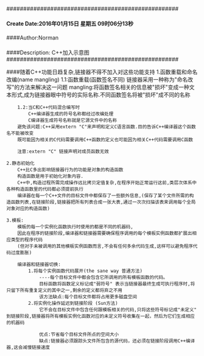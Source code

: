 ###################################################
#### Create Date:2016年01月15日 星期五 09时06分13秒
####
####Author:Norman
####
####Description: C++加入示意图
###################################################

####随着C++功能日趋复杂,链接器不得不加入对这些功能支持
    1.函数重载和命名改编(name mangling)
        1.1:函数重载(函数签名不同)
        链接器采用一种称为"命名改写"的方法来解决这一问题
        mangling:将函数签名相关的信息被"损坏"变成一种文本形式,成为链接器眼中符号的实际名称.不同函数签名将被"损坏"成不同的名称

        1.2:当C和C++代码混合编写时
            C++编译器生成的符号名称都经过改编处理
            C编译器生成符号名称就是它源文件中的名称
        避免该问题:C++采用extern "C"来声明和定义C语言函数.目的告诉C++编译器这个函数名不能被改变
        既可能因为相关的C代码需要调用C++函数的定义也可能因为相关C++代码需要调用C函数

        注意:extern "C" 链接声明对成员函数无效

	2.静态初始化
		C++比C多出影响链接器行为的功能是对象的构造函数
		构造函数是用于初始化对象内容.
		C++中,构造过程所需完成操作远比拷贝定值复杂,在程序开始正常运行这前,类层次体系中各种构造函数里的代码都必须提前执行
		编译器在每一个C++文件的目标文件中都保存了一些额外信息,(保存了某个文件所需的构造函数列表,在链接阶段,链接器把所有列表合成一张大表,通过一次次扫描该表来调用每个全局对象对应的构造函数)
		
	3.模板:
		模板的每一个实例化函数执行时使用的都是不同的机器码,
		因此在程序的链接阶段,编译器和链接器需要确保程序调用的每个模板实例函数都扩展出相应类型的程序代码
		(但对于未被调用的其他模板实例函数而言,不会有任何多余代码生成,这样可以避免程序代码过度膨胀)
		
		编译器和链接器切换:
			1.将每个实例函数代码展开(the sane way 普通方法)
				----每个目标文件中都会包含它所调用的所有模板函数的代码。
				目标函数将函数定义标记成"弱符号" 表示当链接器最终生成可执行程序时,将只留下所有重复定义的其中之一,剩余的定义都将弃之不用
				该方法缺点:每个目标文件都将占用更多磁盘空间
			2.将实例化操作延迟到链接阶段 (Sun方法)
				它不会在目标文件中包含任何跟模板相关的代码,只将这些符号标记成"未定义" 到链接阶段,链接器将所有模板实例化函数对应的未定义符号收集在一起，然后为它们生成相应的机器码
				
				优点:节省每个目标文件所点的空间大小
				缺点:链接器必须跟踪头文件所包含的源代码，还必须在链接阶段调用C++编译器,这会减慢链接速度
